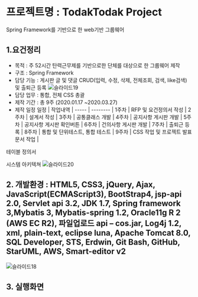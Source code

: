 # 프로젝트명 : **TodakTodak Project**
 Spring Framework를 기반으로 한 web기반 그룹웨어

## 1.요건정리
 - 목적 : 주 52시간 탄력근무제를 기반으로한 단체를 대상으로 한 그룹웨어 제작 
 - 구조 :  Spring Framework
 - 담당 기능 : 게시판 글 및 댓글 CRUD(입력, 수정, 삭제, 전체조회, 검색, like검색) 및 출퇴근 등록
 ![슬라이드19](https://user-images.githubusercontent.com/62315622/84861319-b7563d80-b0ab-11ea-9bd2-f81b7a11dc53.PNG)
 - 담당 업무 : 통합, 전체 CSS 총괄
 - 제작 기간 : 총 9주 (2020.01.17 ~2020.03.27)
 - 제작 일정
      일정	|	작업내역	|
      ----- 	|	--------	|
      1주차	|	RFP 및 요건정의서 작성	|
      2주차	|	설계서 작성	|
      3주차	|	공통클래스 개발	|
      4주차	|	공지사항 게시판 개발	|
      5주차	|	공지사항 게시판 확인버튼	|
      6주차	|	건의사항 게시판 개발	|
      7주차	|	출퇴근 등록	|
      8주차	|	통합 및 단위테스트, 통합 테스트	|
      9주차	|	CSS 작업 및 프로젝트 발표 문서 작업	|


테이블 정의서

시스템 아키텍쳐
![슬라이드20](https://user-images.githubusercontent.com/62315622/84861320-b7563d80-b0ab-11ea-8250-3652e8384f39.PNG)


## 2. 개발환경 : HTML5, CSS3, jQuery, Ajax, JavaScript(ECMAScript3), BootStrap4, jsp-api 2.0, Servlet api 3.2, JDK 1.7, Spring framework 3,Mybatis 3, Mybatis-spring 1.2, Oracle11g R 2 (AWS EC R2), 파일업로드 api – cos.jar, Log4j 1.2, xml, plain-text, eclipse luna, Apache Tomcat 8.0, SQL Developer, STS, Erdwin, Git Bash, GitHub, StarUML, AWS, Smart-editor v2

![슬라이드18](https://user-images.githubusercontent.com/62315622/84861317-b6bda700-b0ab-11ea-93ea-0b6934662a2d.PNG)

## 3. 실행화면


